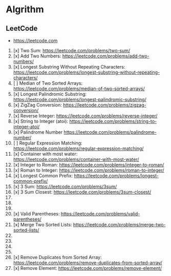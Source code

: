 # Algrithm

## LeetCode

- https://leetcode.com

1. [x] Two Sum: https://leetcode.com/problems/two-sum/
2. [x] Add Two Numbers: https://leetcode.com/problems/add-two-numbers/
3. [x] Longest Substring Without Repeating Characters: https://leetcode.com/problems/longest-substring-without-repeating-characters/
4. [ ] Median of Two Sorted Arrays: https://leetcode.com/problems/median-of-two-sorted-arrays/
5. [x] Longest Palindromic Substring: https://leetcode.com/problems/longest-palindromic-substring/
6. [x] ZigZag Conversion: https://leetcode.com/problems/zigzag-conversion/
7. [x] Reverse Integer: https://leetcode.com/problems/reverse-integer/
8. [x] String to Integer (atoi): https://leetcode.com/problems/string-to-integer-atoi/
9. [x] Palindrome Number https://leetcode.com/problems/palindrome-number/
10. [ ] Regular Expression Matching: https://leetcode.com/problems/regular-expression-matching/
11. [x] Container with most water: https://leetcode.com/problems/container-with-most-water/
12. [x] Integer to Roman: https://leetcode.com/problems/integer-to-roman/
13. [x] Roman to Integer: https://leetcode.com/problems/roman-to-integer/
14. [x] Longest Common Prefix: https://leetcode.com/problems/longest-common-prefix/
15. [x] 3 Sum: https://leetcode.com/problems/3sum/
16. [x] 3 Sum Closest: https://leetcode.com/problems/3sum-closest/
17.
18.
19.
20. [x] Valid Parentheses: https://leetcode.com/problems/valid-parentheses/
21. [x] Merge Two Sorted Lists: https://leetcode.com/problems/merge-two-sorted-lists/
22.
23.
24.
25.
26. [x] Remove Duplicates from Sorted Array: https://leetcode.com/problems/remove-duplicates-from-sorted-array/
27. [x] Remove Element: https://leetcode.com/problems/remove-element/
